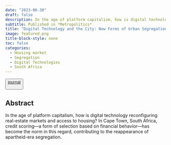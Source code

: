 ```yaml
---
date: "2023-06-30"
draft: false
description: In the age of platform capitalism, how is digital technology reconfiguring real-estate markets and access to housing? In Cape Town, South Africa, credit scoring—a form of selection based on financial behavior—has become the norm in this regard, contributing to the reappearance of apartheid-era segregation.
subtitle: Published in *Metropolitics*
title: "Digital Technology and the City: New Forms of Urban Segregation in Cape Town?"
image: featured.png
title-block-style: none
toc: false
categories: 
  - Housing market
  - Segregation
  - Digital Technologies
  - South Africa
---
```


<button type="button" class="btn btn-outline-success"><a href="https://metropolitics.org/Digital-Technology-and-the-City-New-Forms-of-Urban-Segregation-in-Cape-Town.html">journal</a>

</button>

## Abstract

In the age of platform capitalism, how is digital technology reconfiguring real-estate markets and access to housing? In Cape Town, South Africa, credit scoring—a form of selection based on financial behavior—has become the norm in this regard, contributing to the reappearance of apartheid-era segregation.